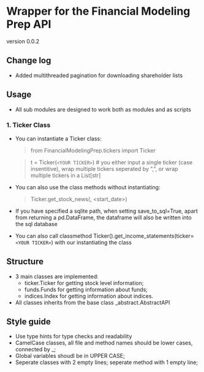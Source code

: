 # Wrapper for the Financial Modeling Prep API

version 0.0.2

## Change log

- Added multithreaded pagination for downloading shareholder lists

## Usage

- All sub modules are designed to work both as modules and as scripts

### 1. Ticker Class

- You can instantiate a Ticker class:

  > from FinancialModelingPrep.tickers import Ticker
  >

  > t = Ticker(`<YOUR TICKER>`) # you either input a single ticker (case insentitive), wrap multiple tickers seperated by ",", or wrap multiple tickers in a List[str]

- You can also use the class methods without instantiating:
  > Ticker.get_stock_news(<TICKER>, <start_date>)

- If you have specified a sqlite path, when setting save_to_sql=True, apart from returning a pd.DataFrame, the dataframe will also be written into the sql database
- You can also call classmethod Ticker().get_income_statements(ticker=`<YOUR TICKER>`) with our instantiating the class

## Structure

- 3 main classes are implemented:
  - ticker.Ticker for getting stock level information;
  - funds.Funds for getting information about funds;
  - indices.Index for getting information about indices.
- All classes inherits from the base class _abstract.AbstractAPI

## Style guide

- Use type hints for type checks and readability
- CamelCase classes, all file and method names should be lower cases, connected by \_;
- Global variables shoudl be in UPPER CASE;
- Seperate classes with 2 empty lines; seperate method with 1 empty line;
